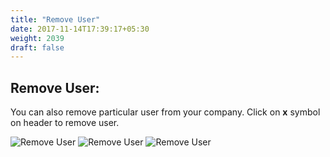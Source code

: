 ```yaml
---
title: "Remove User"
date: 2017-11-14T17:39:17+05:30
weight: 2039
draft: false
---
```


## Remove User: 

You can also remove particular user from your company. Click on **x** symbol on header to remove user.

![Remove User](../../../images/ios/38_manage_permission.png "Remove User")
![Remove User](../../../images/ios/39_remove_user.png "Remove User")
![Remove User](../../../images/ios/39_1_remove_user.png "Remove User")